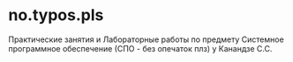 # no.typos.pls
Практические занятия и Лабораторные работы по предмету Системное программное обеспечение (СПО - без опечаток плз) у Канандзе С.С. 
